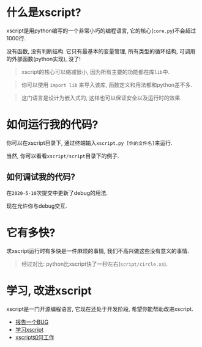 # 什么是xscript?
xscript是用python编写的一个非常小巧的编程语言, 它的核心(`core.py`)不会超过1000行.

没有函数, 没有判断结构. 它只有最基本的变量管理, 所有类型的循环结构, 可调用的外部函数(python实现), 没了!
> xscript的核心可以缩减很小, 因为所有主要的功能都在库`lib`中.

> 你可以使用 `import lib` 来导入该库, 函数定义和用法都和python差不多.

> 这门语言是设计为嵌入式的, 这样也可以保证安全以及运行时的效果.

# 如何运行我的代码?
你可以在xscript目录下, 通过终端输入`xscript.py [你的文件名]`来运行.

当然, 你可以看看`xscript/script`目录下的例子.

## 如何调试我的代码?
在`2020-5-10`次提交中更新了debug的用法.

现在允许你与debug交互.

# 它有多快?
求xscript运行时有多快是一件麻烦的事情, 我们不高兴做这些没有意义的事情.
> 经过对比: python比xscript快了一秒左右(`script/circle.xs`).

# 学习, 改进xscript
xscript是一门开源编程语言, 它现在还处于开发阶段, 希望你能帮助改进xscript.

- [报告一个BUG](bug.md)
- [学习xscript](learn/index.md)
- [xscript如何工作](howto.md)
